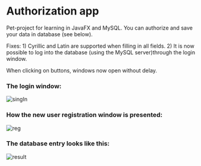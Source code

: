 # Authorization app

Pet-project for learning in JavaFX and MySQL. 
You can authorize and save your data in database (see below).

Fixes: 1) Cyrillic and Latin are supported when filling in all fields. 2) It is now possible to log into the database (using the MySQL server)through the login window.

When clicking on buttons, windows now open without delay.

### The login window:

![singIn](https://user-images.githubusercontent.com/91153388/163308244-62677adc-0b97-4a3e-bacc-e12e344d7cba.PNG)

### How the new user registration window is presented:

![reg](https://user-images.githubusercontent.com/91153388/163307392-94a4c0ae-cd9e-40a9-becc-d77a4e8a97b0.PNG)

### The database entry looks like this:

![result](https://user-images.githubusercontent.com/91153388/163307402-da8941ef-7e30-4dc4-8252-60869aae7175.PNG)
